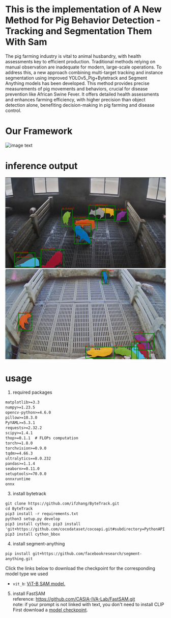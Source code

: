 # This is the implementation of A New Method for Pig Behavior Detection - Tracking and Segmentation Them With Sam
The pig farming industry is vital to animal husbandry, with health assessments key to efficient production. Traditional methods relying on manual observation are inadequate for modern, large-scale operations. To address this, a new approach combining multi-target tracking and instance segmentation using improved YOLOv5_Pig+Bytetrack and Segment Anything models has been developed. This method provides precise measurements of pig movements and behaviors, crucial for disease prevention like African Swine Fever. It offers detailed health assessments and enhances farming efficiency, with higher precision than object detection alone, benefiting decision-making in pig farming and disease control.
# Our Framework
![image text](https://github.com/dccdcc7/pig-behavior-base-on-sam/blob/main/framework.png "Our Framework")
# inference output
![image text](https://github.com/dccdcc7/pig-behavior-base-on-sam/blob/main/pigimage1.png "Our Framework")
![image text](https://github.com/dccdcc7/pig-behavior-base-on-sam/blob/main/pigimage.png "Our Framework")
# usage
1. required packages
```shell
matplotlib>=3.3  
numpy>=1.23.5  
opencv-python>=4.6.0  
pillow>=10.3.0  
PyYAML>=5.3.1  
requests>=2.32.2  
scipy>=1.4.1  
thop>=0.1.1  # FLOPs computation  
torch>=1.8.0  
torchvision>=0.9.0  
tqdm>=4.66.3  
ultralytics==8.0.232  
pandas>=1.1.4  
seaborn>=0.11.0  
setuptools>=70.0.0  
onnxruntime  
onnx
```
3. install bytetrack
```shell
git clone https://github.com/ifzhang/ByteTrack.git  
cd ByteTrack  
pip3 install -r requirements.txt  
python3 setup.py develop  
pip3 install cython; pip3 install 'git+https://github.com/cocodataset/cocoapi.git#subdirectory=PythonAPI'  
pip3 install cython_bbox
```
4. install segment-anything
```shell
pip install git+https://github.com/facebookresearch/segment-anything.git  
```
Click the links below to download the checkpoint for the corresponding model type we used
- `vit_b`: [ViT-B SAM model.](https://dl.fbaipublicfiles.com/segment_anything/sam_vit_b_01ec64.pth)

5. install FastSAM  
reference: https://github.com/CASIA-IVA-Lab/FastSAM.git  
note: if your prompt is not linked with text, you don't need to install CLIP
First download a [model checkpoint](#model-checkpoints).

